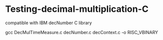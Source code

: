 # Testing-decimal-multiplication-C
compatible with IBM decNumber C library


gcc DecMulTimeMeasure.c decNumber.c decContext.c -o RISC_VBINARY
